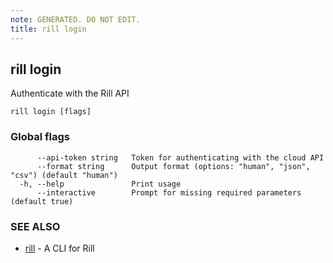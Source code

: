 ```yaml
---
note: GENERATED. DO NOT EDIT.
title: rill login
---
```

## rill login

Authenticate with the Rill API

```
rill login [flags]
```

### Global flags

```
      --api-token string   Token for authenticating with the cloud API
      --format string      Output format (options: "human", "json", "csv") (default "human")
  -h, --help               Print usage
      --interactive        Prompt for missing required parameters (default true)
```

### SEE ALSO

* [rill](cli.md)	 - A CLI for Rill


